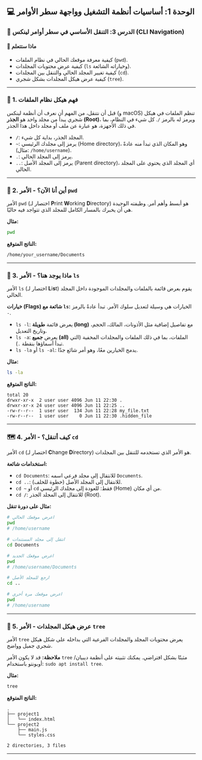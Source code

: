 ## 💻 الوحدة 1: أساسيات أنظمة التشغيل وواجهة سطر الأوامر

### 📘 الدرس 3: التنقل الأساسي في سطر أوامر لينكس (CLI Navigation)

#### 🧠 **ماذا ستتعلم**
* كيفية معرفة موقعك الحالي في نظام الملفات (`pwd`).
* كيفية عرض محتويات المجلدات (`ls` وخياراته الشائعة).
* كيفية تغيير المجلد الحالي والتنقل بين المجلدات (`cd`).
* كيفية عرض هيكل المجلدات بشكل شجري (`tree`).

---
### 🌳 1. فهم هيكل نظام الملفات
قبل أن نتنقل، من المهم أن نعرف أن أنظمة لينكس (و macOS) تنظم الملفات في هيكل شجري يبدأ من مجلد واحد هو **الجذر (Root)**، ويرمز له بالرمز `/`. كل شيء في النظام، بما في ذلك الأجهزة، هو عبارة عن ملف أو مجلد داخل هذا الجذر.

* `/`: المجلد الجذر، بداية كل شيء.
* `~`: يرمز إلى مجلدك الرئيسي (Home directory)، وهو المكان الذي تبدأ منه عادةً (مثال: `/home/username`).
* `.`: يرمز إلى المجلد الحالي.
* `..`: يرمز إلى المجلد الأصل (Parent directory)، أي المجلد الذي يحتوي على المجلد الحالي.

---
### 📍 2. أين أنا الآن؟ - الأمر `pwd`
الأمر `pwd` (اختصار لـ **P**rint **W**orking **D**irectory) هو أبسط وأهم أمر. وظيفته الوحيدة هي أن يخبرك بالمسار الكامل للمجلد الذي تتواجد فيه حاليًا.

**مثال:**
```bash
pwd
```
**الناتج المتوقع:**
```
/home/your_username/Documents
```

---
### 📂 3. ماذا يوجد هنا؟ - الأمر `ls`
الأمر `ls` (اختصار لـ **L**i**s**t) يقوم بعرض قائمة بالملفات والمجلدات الموجودة داخل المجلد الحالي.

**خيارات (Flags) شائعة مع `ls`:**
الخيارات هي وسيلة لتعديل سلوك الأمر. تبدأ عادةً بالرمز `-`.

* `ls -l`: يعرض قائمة **طويلة (long)** مع تفاصيل إضافية مثل الأذونات، المالك، الحجم، وتاريخ التعديل.
* `ls -a`: يعرض **جميع (all)** الملفات، بما في ذلك الملفات والمجلدات المخفية (التي تبدأ أسماؤها بنقطة `.`).
* `ls -la` أو `ls -al`: يدمج الخيارين معًا، وهو أمر شائع جدًا.

**مثال:**
```bash
ls -la
```
**الناتج المتوقع:**
```
total 20
drwxr-xr-x  2 user user 4096 Jun 11 22:30 .
drwxr-xr-x 24 user user 4096 Jun 11 22:25 ..
-rw-r--r--  1 user user  134 Jun 11 22:28 my_file.txt
-rw-r--r--  1 user user    0 Jun 11 22:30 .hidden_file
```

---
### 🗺️ 4. كيف أتنقل؟ - الأمر `cd`
الأمر `cd` (اختصار لـ **C**hange **D**irectory) هو الأمر الذي تستخدمه للتنقل بين المجلدات.

**استخدامات شائعة:**
* `cd Documents`: للانتقال إلى مجلد فرعي اسمه `Documents`.
* `cd ..`: للانتقال إلى المجلد الأصل (خطوة للخلف).
* `cd ~` أو `cd` فقط: للعودة إلى مجلدك الرئيسي (Home) من أي مكان.
* `cd /`: للانتقال إلى المجلد الجذر (Root).

**مثال على دورة تنقل:**
```bash
# اعرض موقعك الحالي
pwd
# /home/username

# انتقل إلى مجلد المستندات
cd Documents

# اعرض موقعك الجديد
pwd
# /home/username/Documents

# ارجع للمجلد الأصل
cd ..

# اعرض موقعك مرة أخرى
pwd
# /home/username
```

---
### 🌳 5. عرض هيكل المجلدات - الأمر `tree`
الأمر `tree` يعرض محتويات المجلد والمجلدات الفرعية التي بداخله على شكل هيكل شجري جميل وواضح.

**ملاحظة:** قد لا يكون الأمر `tree` مثبتًا بشكل افتراضي. يمكنك تثبيته على أنظمة ديبيان/أوبونتو باستخدام: `sudo apt install tree`.

**مثال:**
```bash
tree
```
**الناتج المتوقع:**
```
.
├── project1
│   └── index.html
└── project2
    ├── main.js
    └── styles.css

2 directories, 3 files
```

---

